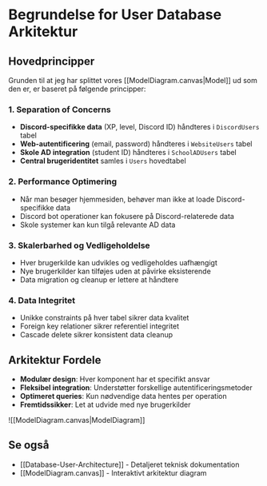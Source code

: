 # Begrundelse for User Database Arkitektur

## Hovedprincipper

Grunden til at jeg har splittet vores [[ModelDiagram.canvas|Model]] ud som den er, er baseret på følgende principper:

### 1. Separation of Concerns
- **Discord-specifikke data** (XP, level, Discord ID) håndteres i `DiscordUsers` tabel
- **Web-autentificering** (email, password) håndteres i `WebsiteUsers` tabel  
- **Skole AD integration** (student ID) håndteres i `SchoolADUsers` tabel
- **Central brugeridentitet** samles i `Users` hovedtabel

### 2. Performance Optimering
- Når man besøger hjemmesiden, behøver man ikke at loade Discord-specifikke data
- Discord bot operationer kan fokusere på Discord-relaterede data
- Skole systemer kan kun tilgå relevante AD data

### 3. Skalerbarhed og Vedligeholdelse
- Hver brugerkilde kan udvikles og vedligeholdes uafhængigt
- Nye brugerkilder kan tilføjes uden at påvirke eksisterende
- Data migration og cleanup er lettere at håndtere

### 4. Data Integritet
- Unikke constraints på hver tabel sikrer data kvalitet
- Foreign key relationer sikrer referentiel integritet
- Cascade delete sikrer konsistent data cleanup

## Arkitektur Fordele

- **Modulær design**: Hver komponent har et specifikt ansvar
- **Fleksibel integration**: Understøtter forskellige autentificeringsmetoder
- **Optimeret queries**: Kun nødvendige data hentes per operation
- **Fremtidssikker**: Let at udvide med nye brugerkilder

![[ModelDiagram.canvas|ModelDiagram]]

## Se også
- [[Database-User-Architecture]] - Detaljeret teknisk dokumentation
- [[ModelDiagram.canvas]] - Interaktivt arkitektur diagram